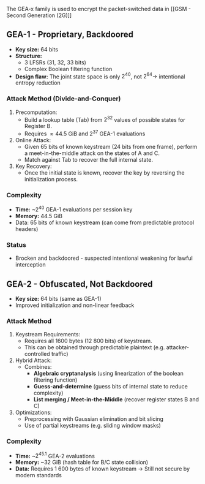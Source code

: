 The GEA-x family is used to encrypt the packet-switched data in [[GSM - Second Generation (2G)]]

## GEA-1 - Proprietary, Backdoored
- **Key size:** $64$ bits
- **Structure:**
	- 3 LFSRs ($31$, $32$, $33$ bits)
	- Complex Boolean filtering function
- **Design flaw:** The joint state space is only $2^{40}$, not $2^{64} \rightarrow$ intentional entropy reduction

### Attack Method (Divide-and-Conquer)
1. Precomputation:
	- Build a lookup table (Tab) from $2^{32}$ values of possible states for Register B.
	- Requires $\approx 44.5$ GiB and $2^{37}$ GEA-1 evaluations
2. Online Attack:
	- Given $65$ bits of known keystream ($24$ bits from one frame), perform a meet-in-the-middle attack on the states of A and C.
	- Match against Tab to recover the full internal state.
3. Key Recovery:
	- Once the initial state is known, recover the key by reversing the initialization process.

### Complexity
- **Time:** ~$2^{40}$ GEA-1 evaluations per session key
- **Memory:** $44.5$ GiB
- Data: $65$ bits of known keystream (can come from predictable protocol headers)

### Status
- Brocken and backdoored - suspected intentional weakening for lawful interception

## GEA-2 - Obfuscated, Not Backdoored
- **Key size:** $64$ bits (same as GEA-1)
- Improved initialization and non-linear feedback

### Attack Method
1. Keystream Requirements:
	- Requires all $1600$ bytes ($12\ 800$ bits) of keystream.
	- This can be obtained through predictable plaintext (e.g. attacker-controlled traffic)
2. Hybrid Attack:
	- Combines:
		- **Algebraic cryptanalysis** (using linearization of the boolean filtering function)
		- **Guess-and-determine** (guess bits of internal state to reduce complexity)
		- **List merging / Meet-in-the-Middle** (recover register states B and C)
3. Optimizations:
	- Preprocessing with Gaussian elimination and bit slicing
	- Use of partial keystreams (e.g. sliding window masks)

### Complexity
- **Time:** ~$2^{45.1}$ GEA-2 evaluations
- **Memory:** ~$32$ GiB (hash table for B/C state collision)
- **Data:** Requires $1\ 600$ bytes of known keystream
$\rightarrow$ Still not secure by modern standards